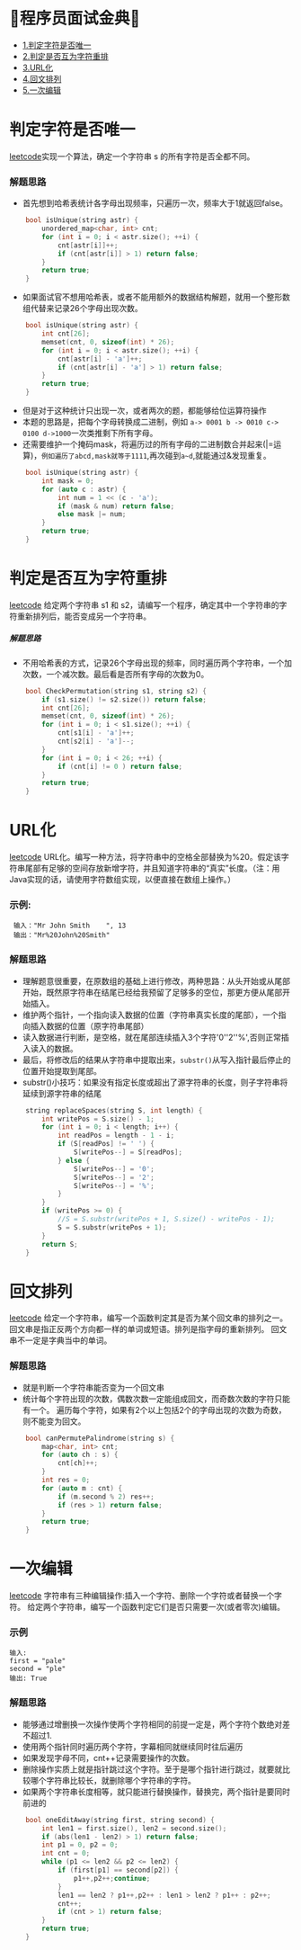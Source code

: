 🎨程序员面试金典🎨
==================

* [1.判定字符是否唯一](#判定字符是否唯一)
* [2.判定是否互为字符重排](#判定是否互为字符重排)
* [3.URL化](#URL化)
* [4.回文排列](#回文排列)
* [5.一次编辑](#一次编辑)















判定字符是否唯一
=================
[leetcode](https://leetcode-cn.com/problems/is-unique-lcci/)实现一个算法，确定一个字符串 s 的所有字符是否全都不同。

### 解题思路
* 首先想到哈希表统计各字母出现频率，只遍历一次，频率大于1就返回false。
```cpp
    bool isUnique(string astr) {
        unordered_map<char, int> cnt;
        for (int i = 0; i < astr.size(); ++i) {
            cnt[astr[i]]++;
            if (cnt[astr[i]] > 1) return false;
        }
        return true;
    }
```
* 如果面试官不想用哈希表，或者不能用额外的数据结构解题，就用一个整形数组代替来记录26个字母出现次数。
```cpp
    bool isUnique(string astr) {
        int cnt[26];
        memset(cnt, 0, sizeof(int) * 26);
        for (int i = 0; i < astr.size(); ++i) {
            cnt[astr[i] - 'a']++;
            if (cnt[astr[i] - 'a'] > 1) return false;
        }
        return true;
    }
```
* 但是对于这种统计只出现一次，或者两次的题，都能够给位运算符操作
* 本题的思路是，把每个字母转换成二进制，例如 `a-> 0001 b -> 0010 c-> 0100 d->1000`一次类推剩下所有字母。
* 还需要维护一个掩码mask，将遍历过的所有字母的二进制数合并起来(|=运算)，`例如遍历了abcd,mask就等于1111`,再次碰到`a~d`,就能通过&发现重复。
```cpp
    bool isUnique(string astr) {
        int mask = 0;
        for (auto c : astr) {
            int num = 1 << (c - 'a');
            if (mask & num) return false;
            else mask |= num;
        }
        return true;
    }

```


判定是否互为字符重排
=====================
[leetcode](https://leetcode-cn.com/problems/check-permutation-lcci/)
给定两个字符串 s1 和 s2，请编写一个程序，确定其中一个字符串的字符重新排列后，能否变成另一个字符串。
##### 解题思路
* 不用哈希表的方式，记录26个字母出现的频率，同时遍历两个字符串，一个加次数，一个减次数。最后看是否所有字母的次数为0。
```cpp
    bool CheckPermutation(string s1, string s2) {
        if (s1.size() != s2.size()) return false;
        int cnt[26];
        memset(cnt, 0, sizeof(int) * 26);
        for (int i = 0; i < s1.size(); ++i) {
            cnt[s1[i] - 'a']++;
            cnt[s2[i] - 'a']--;
        }
        for (int i = 0; i < 26; ++i) {
            if (cnt[i] != 0 ) return false;
        }
        return true;
    }
```


URL化
========
[leetcode](https://leetcode-cn.com/problems/string-to-url-lcci/)
URL化。编写一种方法，将字符串中的空格全部替换为%20。假定该字符串尾部有足够的空间存放新增字符，并且知道字符串的“真实”长度。（注：用Java实现的话，请使用字符数组实现，以便直接在数组上操作。）
### 示例:
```
 输入："Mr John Smith    ", 13
 输出："Mr%20John%20Smith"
```
### 解题思路
* 理解题意很重要，在原数组的基础上进行修改，两种思路：从头开始或从尾部开始，既然原字符串在结尾已经给我预留了足够多的空位，那更方便从尾部开始插入。
* 维护两个指针，一个指向读入数据的位置（字符串真实长度的尾部），一个指向插入数据的位置（原字符串尾部）
* 读入数据进行判断，是空格，就在尾部连续插入3个字符'0''2''%',否则正常插入读入的数据。
* 最后，将修改后的结果从字符串中提取出来，`substr()`从写入指针最后停止的位置开始提取到尾部。
* substr()小技巧：如果没有指定长度或超出了源字符串的长度，则子字符串将延续到源字符串的结尾
```cpp
    string replaceSpaces(string S, int length) {
        int writePos = S.size() - 1;
        for (int i = 0; i < length; i++) {
            int readPos = length - 1 - i;
            if (S[readPos] != ' ') {
                S[writePos--] = S[readPos];
            } else {
                S[writePos--] = '0';
                S[writePos--] = '2';
                S[writePos--] = '%';
            }
        }
        if (writePos >= 0) {
            //S = S.substr(writePos + 1, S.size() - writePos - 1);
            S = S.substr(writePos + 1); 
        }
        return S;
    }
```

回文排列
========
[leetcode](https://leetcode-cn.com/problems/palindrome-permutation-lcci/)
给定一个字符串，编写一个函数判定其是否为某个回文串的排列之一。
回文串是指正反两个方向都一样的单词或短语。排列是指字母的重新排列。
回文串不一定是字典当中的单词。
### 解题思路
* 就是判断一个字符串能否变为一个回文串
* 统计每个字符出现的次数，偶数次数一定能组成回文，而奇数次数的字符只能有一个。
遍历每个字符，如果有2个以上包括2个的字母出现的次数为奇数，则不能变为回文。
```cpp
    bool canPermutePalindrome(string s) {
        map<char, int> cnt;
        for (auto ch : s) {
            cnt[ch]++;
        }
        int res = 0;
        for (auto m : cnt) {
            if (m.second % 2) res++;
            if (res > 1) return false;
        }
        return true;
    }
```

一次编辑
========
[leetcode](https://leetcode-cn.com/problems/one-away-lcci/)
字符串有三种编辑操作:插入一个字符、删除一个字符或者替换一个字符。 给定两个字符串，编写一个函数判定它们是否只需要一次(或者零次)编辑。
### 示例
```
输入: 
first = "pale"
second = "ple"
输出: True

```
### 解题思路
* 能够通过增删换一次操作使两个字符相同的前提一定是，两个字符个数绝对差不超过1.
* 使用两个指针同时遍历两个字符，字幕相同就继续同时往后遍历
* 如果发现字母不同，cnt++记录需要操作的次数。
* 删除操作实质上就是指针跳过这个字符。至于是哪个指针进行跳过，就要就比较哪个字符串比较长，就删除哪个字符串的字符。
* 如果两个字符串长度相等，就只能进行替换操作，替换完，两个指针是要同时前进的
```cpp
    bool oneEditAway(string first, string second) {
        int len1 = first.size(), len2 = second.size();
        if (abs(len1 - len2) > 1) return false;
        int p1 = 0, p2 = 0;
        int cnt = 0;
        while (p1 <= len2 && p2 <= len2) {
            if (first[p1] == second[p2]) {
                p1++,p2++;continue;
            }
            len1 == len2 ? p1++,p2++ : len1 > len2 ? p1++ : p2++;
            cnt++;
            if (cnt > 1) return false;
        }
        return true;
    }

```



 
 
 